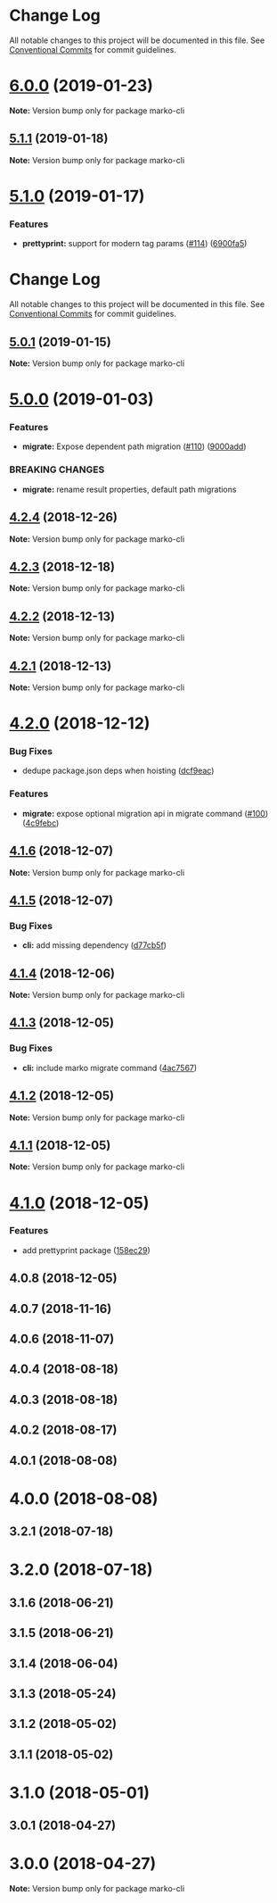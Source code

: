 # Change Log

All notable changes to this project will be documented in this file.
See [Conventional Commits](https://conventionalcommits.org) for commit guidelines.

# [6.0.0](https://github.com/marko-js/cli/compare/marko-cli@5.1.1...marko-cli@6.0.0) (2019-01-23)

**Note:** Version bump only for package marko-cli





<a name="5.1.1"></a>
## [5.1.1](https://github.com/marko-js/cli/compare/marko-cli@5.1.0...marko-cli@5.1.1) (2019-01-18)




**Note:** Version bump only for package marko-cli

<a name="5.1.0"></a>
# [5.1.0](https://github.com/marko-js/cli/compare/marko-cli@5.0.1...marko-cli@5.1.0) (2019-01-17)


### Features

* **prettyprint:** support for modern tag params ([#114](https://github.com/marko-js/cli/issues/114)) ([6900fa5](https://github.com/marko-js/cli/commit/6900fa5))




# Change Log

All notable changes to this project will be documented in this file.
See [Conventional Commits](https://conventionalcommits.org) for commit guidelines.

## [5.0.1](https://github.com/marko-js/cli/compare/marko-cli@5.0.0...marko-cli@5.0.1) (2019-01-15)

**Note:** Version bump only for package marko-cli





# [5.0.0](https://github.com/marko-js/cli/compare/marko-cli@4.2.4...marko-cli@5.0.0) (2019-01-03)


### Features

* **migrate:** Expose dependent path migration ([#110](https://github.com/marko-js/cli/issues/110)) ([9000add](https://github.com/marko-js/cli/commit/9000add))


### BREAKING CHANGES

* **migrate:** rename result properties, default path migrations





## [4.2.4](https://github.com/marko-js/cli/compare/marko-cli@4.2.3...marko-cli@4.2.4) (2018-12-26)

**Note:** Version bump only for package marko-cli





## [4.2.3](https://github.com/marko-js/cli/compare/marko-cli@4.2.2...marko-cli@4.2.3) (2018-12-18)

**Note:** Version bump only for package marko-cli





## [4.2.2](https://github.com/marko-js/cli/compare/marko-cli@4.2.1...marko-cli@4.2.2) (2018-12-13)

**Note:** Version bump only for package marko-cli





## [4.2.1](https://github.com/marko-js/cli/compare/marko-cli@4.2.0...marko-cli@4.2.1) (2018-12-13)

**Note:** Version bump only for package marko-cli





# [4.2.0](https://github.com/marko-js/cli/compare/marko-cli@4.1.6...marko-cli@4.2.0) (2018-12-12)


### Bug Fixes

* dedupe package.json deps when hoisting ([dcf9eac](https://github.com/marko-js/cli/commit/dcf9eac))


### Features

* **migrate:** expose optional migration api in migrate command ([#100](https://github.com/marko-js/cli/issues/100)) ([4c9febc](https://github.com/marko-js/cli/commit/4c9febc))





## [4.1.6](https://github.com/marko-js/cli/compare/marko-cli@4.1.5...marko-cli@4.1.6) (2018-12-07)

**Note:** Version bump only for package marko-cli





## [4.1.5](https://github.com/marko-js/cli/compare/marko-cli@4.1.4...marko-cli@4.1.5) (2018-12-07)


### Bug Fixes

* **cli:** add missing dependency ([d77cb5f](https://github.com/marko-js/cli/commit/d77cb5f))





## [4.1.4](https://github.com/marko-js/cli/compare/marko-cli@4.1.3...marko-cli@4.1.4) (2018-12-06)

**Note:** Version bump only for package marko-cli





## [4.1.3](https://github.com/marko-js/cli/compare/marko-cli@4.1.2...marko-cli@4.1.3) (2018-12-05)


### Bug Fixes

* **cli:** include marko migrate command ([4ac7567](https://github.com/marko-js/cli/commit/4ac7567))





## [4.1.2](https://github.com/marko-js/cli/compare/marko-cli@4.1.0...marko-cli@4.1.2) (2018-12-05)

**Note:** Version bump only for package marko-cli





## [4.1.1](https://github.com/marko-js/cli/compare/marko-cli@4.1.0...marko-cli@4.1.1) (2018-12-05)

**Note:** Version bump only for package marko-cli





# [4.1.0](https://github.com/marko-js/cli/compare/marko-cli@4.0.8...marko-cli@4.1.0) (2018-12-05)


### Features

* add prettyprint package ([158ec29](https://github.com/marko-js/cli/commit/158ec29))





## 4.0.8 (2018-12-05)



## 4.0.7 (2018-11-16)



## 4.0.6 (2018-11-07)



## 4.0.4 (2018-08-18)



## 4.0.3 (2018-08-18)



## 4.0.2 (2018-08-17)



## 4.0.1 (2018-08-08)



# 4.0.0 (2018-08-08)



## 3.2.1 (2018-07-18)



# 3.2.0 (2018-07-18)



## 3.1.6 (2018-06-21)



## 3.1.5 (2018-06-21)



## 3.1.4 (2018-06-04)



## 3.1.3 (2018-05-24)



## 3.1.2 (2018-05-02)



## 3.1.1 (2018-05-02)



# 3.1.0 (2018-05-01)



## 3.0.1 (2018-04-27)



# 3.0.0 (2018-04-27)

**Note:** Version bump only for package marko-cli

